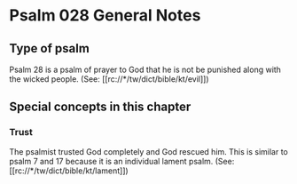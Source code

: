 # Psalm 028 General Notes
## Type of psalm

Psalm 28 is a psalm of prayer to God that he is not be punished along with the wicked people. (See: [[rc://*/tw/dict/bible/kt/evil]])

## Special concepts in this chapter

### Trust
The psalmist trusted God completely and God rescued him. This is similar to psalm 7 and 17 because it is an individual lament psalm. (See: [[rc://*/tw/dict/bible/kt/lament]])